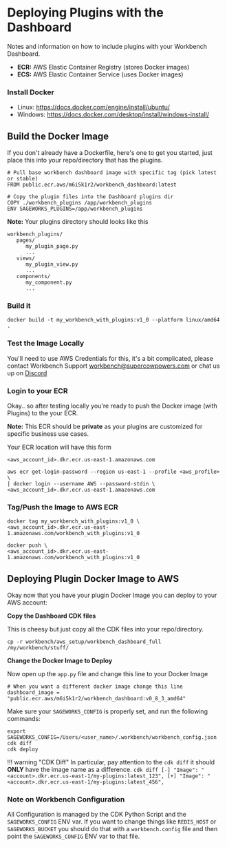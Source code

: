 # Deploying Plugins with the Dashboard
Notes and information on how to include plugins with your Workbench Dashboard.

- **ECR:** AWS Elastic Container Registry (stores Docker images)
- **ECS:** AWS Elastic Container Service (uses Docker images)

### Install Docker
  
- Linux: <https://docs.docker.com/engine/install/ubuntu/>
- Windows: <https://docs.docker.com/desktop/install/windows-install/>

## Build the Docker Image
If you don't already have a Dockerfile, here's one to get you started, just place this into your repo/directory that has the plugins. 

```
# Pull base workbench dashboard image with specific tag (pick latest or stable)
FROM public.ecr.aws/m6i5k1r2/workbench_dashboard:latest

# Copy the plugin files into the Dashboard plugins dir
COPY ./workbench_plugins /app/workbench_plugins
ENV SAGEWORKS_PLUGINS=/app/workbench_plugins
```

**Note:** Your plugins directory should looks like this

```
workbench_plugins/
   pages/
      my_plugin_page.py
      ...
   views/
      my_plugin_view.py
      ...
   components/
      my_component.py
      ...
```

### Build it

```
docker build -t my_workbench_with_plugins:v1_0 --platform linux/amd64 .
```

### Test the Image Locally
You'll need to use AWS Credentials for this, it's a bit complicated, please contact Workbench Support [workbench@supercowpowers.com](mailto:workbench@supercowpowers.com) or chat us up on [Discord](https://discord.gg/WHAJuz8sw8) 

### Login to your ECR
Okay.. so after testing locally you're ready to push the Docker image (with Plugins) to the your ECR.

**Note:** This ECR should be **private** as your plugins are customized for specific business use cases.

Your ECR location will have this form
```
<aws_account_id>.dkr.ecr.us-east-1.amazonaws.com
```

```
aws ecr get-login-password --region us-east-1 --profile <aws_profile> \
| docker login --username AWS --password-stdin \
<aws_account_id>.dkr.ecr.us-east-1.amazonaws.com
```

### Tag/Push the Image to AWS ECR
```
docker tag my_workbench_with_plugins:v1_0 \
<aws_account_id>.dkr.ecr.us-east-1.amazonaws.com/workbench_with_plugins:v1_0
```
```
docker push \
<aws_account_id>.dkr.ecr.us-east-1.amazonaws.com/workbench_with_plugins:v1_0
```

## Deploying Plugin Docker Image to AWS
Okay now that you have your plugin Docker Image you can deploy to your AWS account:

**Copy the Dashboard CDK files**

This is cheesy but just copy all the CDK files into your repo/directory.

```
cp -r workbench/aws_setup/workbench_dashboard_full /my/workbench/stuff/
```

**Change the Docker Image to Deploy**

Now open up the `app.py` file and change this line to your Docker Image

```
# When you want a different docker image change this line
dashboard_image = "public.ecr.aws/m6i5k1r2/workbench_dashboard:v0_8_3_amd64"
```

Make sure your `SAGEWORKS_CONFIG` is properly set, and run the following commands:

```
export SAGEWORKS_CONFIG=/Users/<user_name>/.workbench/workbench_config.json
cdk diff
cdk deploy
```

!!! warning "CDK Diff" 
    In particular, pay attention to the `cdk diff` it should **ONLY** have the image name as a difference.
    ```
    cdk diff
    [-] "Image": "<account>.dkr.ecr.us-east-1/my-plugins:latest_123",
    [+] "Image": "<account>.dkr.ecr.us-east-1/my-plugins:latest_456",
    ```




### Note on Workbench Configuration
All Configuration is managed by the CDK Python Script and the `SAGEWORKS_CONFIG` ENV var. If you want to change things like `REDIS_HOST` or `SAGEWORKS_BUCKET` you should do that with a `workbench.config` file and then point the `SAGEWORKS_CONFIG` ENV var to that file.
